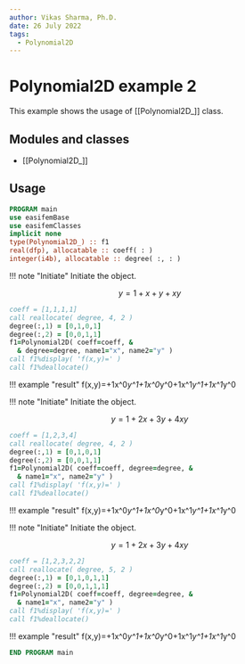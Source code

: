 ```yaml
---
author: Vikas Sharma, Ph.D.
date: 26 July 2022
tags:
  - Polynomial2D
---
```


# Polynomial2D example 2

This example shows the usage of [[Polynomial2D_]] class.

## Modules and classes

- [[Polynomial2D_]]

## Usage

```fortran
PROGRAM main
use easifemBase
use easifemClasses
implicit none
type(Polynomial2D_) :: f1
real(dfp), allocatable :: coeff( : )
integer(i4b), allocatable :: degree( :, : )
```

!!! note "Initiate"
Initiate the object.

$$
y=1+x+y+xy
$$

```fortran
coeff = [1,1,1,1]
call reallocate( degree, 4, 2 )
degree(:,1) = [0,1,0,1]
degree(:,2) = [0,0,1,1]
f1=Polynomial2D( coeff=coeff, &
  & degree=degree, name1="x", name2="y" )
call f1%display( 'f(x,y)=' )
call f1%deallocate()
```

!!! example "result"
f(x,y)=+1x^0*y^1+1x^0*y^0+1x^1*y^1+1x^1*y^0

!!! note "Initiate"
Initiate the object.

$$
y=1+2x+3y+4xy
$$

```fortran
coeff = [1,2,3,4]
call reallocate( degree, 4, 2 )
degree(:,1) = [0,1,0,1]
degree(:,2) = [0,0,1,1]
f1=Polynomial2D( coeff=coeff, degree=degree, &
  & name1="x", name2="y" )
call f1%display( 'f(x,y)=' )
call f1%deallocate()
```

!!! example "result"
f(x,y)=+1x^0*y^1+1x^0*y^0+1x^1*y^1+1x^1*y^0

!!! note "Initiate"
Initiate the object.

$$
y=1+2x+3y+4xy
$$

```fortran
coeff = [1,2,3,2,2]
call reallocate( degree, 5, 2 )
degree(:,1) = [0,1,0,1,1]
degree(:,2) = [0,0,1,1,1]
f1=Polynomial2D( coeff=coeff, degree=degree, &
  & name1="x", name2="y" )
call f1%display( 'f(x,y)=' )
call f1%deallocate()
```

!!! example "result"
f(x,y)=+1x^0*y^1+1x^0*y^0+1x^1*y^1+1x^1*y^0

```fortran
END PROGRAM main
```
